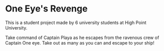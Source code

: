 # One Eye's Revenge
This is a student project made by 6 university students at High Point University. 

Take command of Captain Playa as he escapes from the ravenous crew of Captain One eye.  Take out as many as you can and escape to your ship! 
